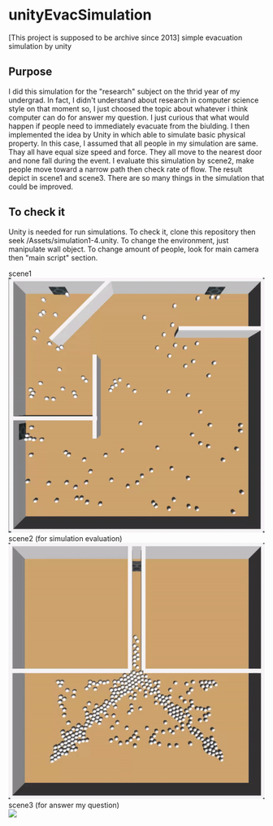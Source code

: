 # unityEvacSimulation
[This project is supposed to be archive since 2013] simple evacuation simulation by unity

## Purpose
I did this simulation for the "research" subject on the thrid year of my undergrad. In fact, I didn't understand about research in computer science style on that moment so, I just choosed the topic about whatever i think computer can do for answer my question. I just curious that what would happen if people need to immediately evacuate from the biulding. I then implemented the idea by Unity in which able to simulate basic physical property. In this case, I assumed that all people in my simulation are same. Thay all have equal size speed and force. They all move to the nearest door and none fall during the event. I evaluate this simulation by scene2, make people move toward a narrow path then check rate of flow. The result depict in scene1 and scene3. There are so many things in the simulation that could be improved.

## To check it
Unity is needed for run simulations. To check it, clone this repository then seek /Assets/simulation1-4.unity. To change the environment, just manipulate wall object. To change amount of people, look for main camera then "main script" section.

scene1 <br/>
![](s1.gif)<br/>
scene2 (for simulation evaluation)<br/>
![](s2.gif)<br/>
scene3 (for answer my question)<br/>
![](s3.gif)
